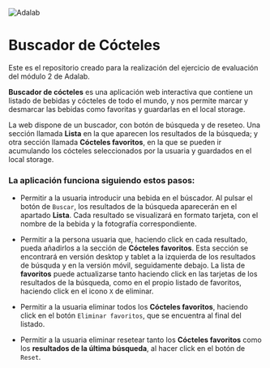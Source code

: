 ![Adalab](https://beta.adalab.es/resources/images/adalab-logo-155x61-bg-white.png)

# Buscador de Cócteles

Este es el repositorio creado para la realización del ejercicio de evaluación del módulo 2 de Adalab.

**Buscador de cócteles** es una aplicación web interactiva que contiene un listado de bebidas y cócteles de todo el mundo, y nos permite marcar y desmarcar las bebidas como favoritas y guardarlas en el local storage.

La web dispone de un buscador, con botón de búsqueda y de reseteo. Una sección llamada **Lista** en la que aparecen los resultados de la búsqueda; y otra sección llamada **Cócteles favoritos**, en la que se pueden ir acumulando los cócteles seleccionados por la usuaria y guardados en el local storage.

### La aplicación funciona siguiendo estos pasos:

- Permitir a la usuaria introducir una bebida en el búscador. Al pulsar el botón de `Buscar`, los resultados de la búsqueda aparecerán en el apartado **Lista**. Cada resultado se visualizará en formato tarjeta, con el nombre de la bebida y la fotografía correspondiente.

- Permitir a la persona usuaria que, haciendo click en cada resultado, pueda añadirlos a la sección de **Cócteles favoritos**. Esta sección se encontrará en versión desktop y tablet a la izquierda de los resultados de búsquda y en la versión móvil, seguidamente debajo. La lista de **favoritos** puede actualizarse tanto haciendo click en las tarjetas de los resultados de la búsqueda, como en el propio listado de favoritos, haciendo click en el icono `X` de eliminar.

- Permitir a la usuaria eliminar todos los **Cócteles favoritos**, haciendo click en el botón `Eliminar favoritos`, que se encuentra al final del listado.

- Permitir a la usuaria eliminar resetear tanto los **Cócteles favoritos** como los **resultados de la última búsqueda**, al hacer click en el botón de `Reset`.
